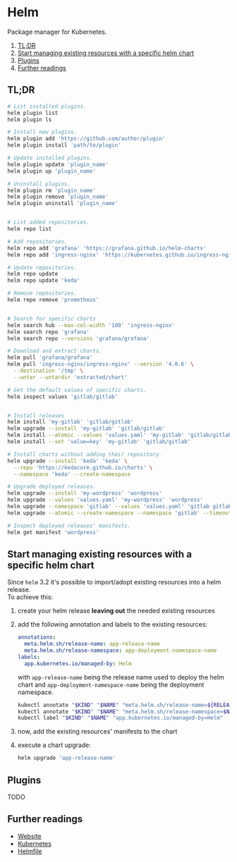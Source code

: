 # Helm

Package manager for Kubernetes.

1. [TL;DR](#tldr)
1. [Start managing existing resources with a specific helm chart](#start-managing-existing-resources-with-a-specific-helm-chart)
1. [Plugins](#plugins)
1. [Further readings](#further-readings)

## TL;DR

```sh
# List installed plugins.
helm plugin list
helm plugin ls

# Install new plugins.
helm plugin add 'https://github.com/author/plugin'
helm plugin install 'path/to/plugin'

# Update installed plugins.
helm plugin update 'plugin_name'
helm plugin up 'plugin_name'

# Uninstall plugins.
helm plugin rm 'plugin_name'
helm plugin remove 'plugin_name'
helm plugin uninstall 'plugin_name'


# List added repositories.
helm repo list

# Add repositories.
helm repo add 'grafana' 'https://grafana.github.io/helm-charts'
helm repo add 'ingress-nginx' 'https://kubernetes.github.io/ingress-nginx'

# Update repositories.
helm repo update
helm repo update 'keda'

# Remove repositories.
helm repo remove 'prometheus'


# Search for specific charts
helm search hub --max-col-width '100' 'ingress-nginx'
helm search repo 'grafana'
helm search repo --versions 'grafana/grafana'

# Download and extract charts.
helm pull 'grafana/grafana'
helm pull 'ingress-nginx/ingress-nginx' --version '4.0.6' \
  --destination '/tmp' \
  --untar --untardir 'extracted/chart'

# Get the default values of specific charts.
helm inspect values 'gitlab/gitlab'


# Install releases
helm install 'my-gitlab' 'gitlab/gitlab'
helm upgrade --install 'my-gitlab' 'gitlab/gitlab'
helm install --atomic --values 'values.yaml' 'my-gitlab' 'gitlab/gitlab'
helm install --set 'value=key' 'my-gitlab' 'gitlab/gitlab'

# Install charts without adding their repository.
helm upgrade --install 'keda' 'keda' \
  --repo 'https://kedacore.github.io/charts' \
  --namespace 'keda' --create-namespace

# Upgrade deployed releases.
helm upgrade --install 'my-wordpress' 'wordpress'
helm upgrade --values 'values.yaml' 'my-wordpress' 'wordpress'
helm upgrade --namespace 'gitlab' --values 'values.yaml' 'gitlab gitlab/gitlab' --dry-run
helm upgrade --atomic --create-namespace --namespace 'gitlab' --timeout 0 --values 'values.yaml' 'gitlab' 'gitlab/gitlab' --debug

# Inspect deployed releases' manifests.
helm get manifest 'wordpress'
```

## Start managing existing resources with a specific helm chart

Since `helm` 3.2 it's possible to import/adopt existing resources into a helm release.<br/>
To achieve this:

1. create your helm release **leaving out** the needed existing resources
1. add the following annotation and labels to the existing resources:

   ```yaml
   annotations:
     meta.helm.sh/release-name: app-release-name
     meta.helm.sh/release-namespace: app-deployment-namespace-name
   labels:
     app.kubernetes.io/managed-by: Helm
   ```

   with `app-release-name` being the release name used to deploy the helm chart and `app-deployment-namespace-name` being the deployment namespace.

   ```sh
   kubectl annotate "$KIND" "$NAME" "meta.helm.sh/release-name=${RELEASE_NAME}"
   kubectl annotate "$KIND" "$NAME" "meta.helm.sh/release-namespace=$NAMESPACE"
   kubectl label "$KIND" "$NAME" "app.kubernetes.io/managed-by=Helm"
   ```

1. now, add the existing resources' manifests to the chart
1. execute a chart upgrade:

   ```sh
   helm upgrade 'app-release-name'
   ```

## Plugins

TODO

## Further readings

- [Website]
- [Kubernetes]
- [Helmfile]

<!--
  References
  -->

<!-- Upstream -->
[website]: https://helm.sh/

<!-- Knowledge base -->
[helmfile]: helmfile.md
[kubernetes]: README.md
